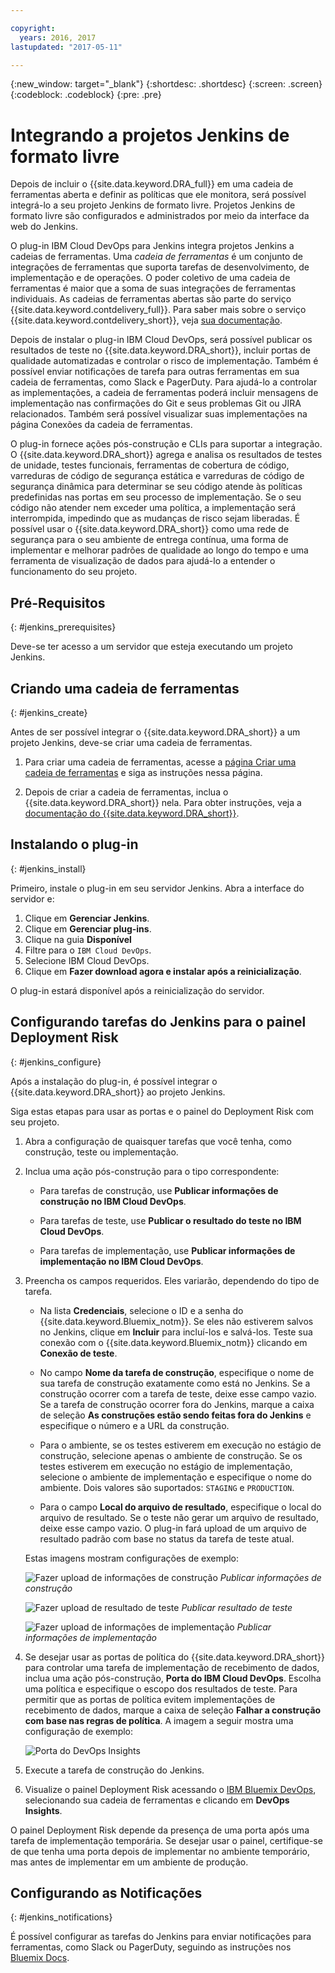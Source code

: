 ```yaml
---

copyright:
  years: 2016, 2017
lastupdated: "2017-05-11"

---
```


{:new_window: target="_blank"}
{:shortdesc: .shortdesc}
{:screen: .screen}
{:codeblock: .codeblock}
{:pre: .pre}

# Integrando a projetos Jenkins de formato livre

Depois de incluir o {{site.data.keyword.DRA_full}} em uma cadeia de ferramentas aberta e definir as políticas que ele monitora, será possível integrá-lo a seu projeto Jenkins de formato livre. Projetos Jenkins de formato livre são configurados e administrados por meio da interface da web do Jenkins. 

O plug-in IBM Cloud DevOps para Jenkins integra projetos Jenkins a cadeias de ferramentas. Uma *cadeia de ferramentas* é um conjunto de integrações de ferramentas que suporta tarefas de desenvolvimento, de implementação e de operações. O
poder coletivo de uma cadeia de ferramentas é maior que a soma de suas integrações de ferramentas individuais. As cadeias de ferramentas abertas são parte do serviço {{site.data.keyword.contdelivery_full}}. Para saber mais sobre o serviço {{site.data.keyword.contdelivery_short}}, veja [sua documentação](https://console.ng.bluemix.net/docs/services/ContinuousDelivery/cd_about.html).

Depois de instalar o plug-in IBM Cloud DevOps, será possível publicar os resultados de teste no {{site.data.keyword.DRA_short}}, incluir portas de qualidade automatizadas e controlar o risco de implementação. Também é possível enviar notificações de tarefa para outras ferramentas em sua cadeia de ferramentas, como Slack e PagerDuty. Para ajudá-lo a controlar as implementações, a cadeia de ferramentas poderá incluir mensagens de implementação nas confirmações do Git e seus problemas Git ou JIRA relacionados. Também será possível visualizar suas implementações na página Conexões da cadeia de ferramentas. 

O plug-in fornece ações pós-construção e CLIs para suportar a integração. O {{site.data.keyword.DRA_short}} agrega e analisa os resultados de testes de unidade, testes funcionais, ferramentas de cobertura de código, varreduras de código de segurança estática e varreduras de código de segurança dinâmica para determinar se seu código atende às políticas predefinidas nas portas em seu processo de implementação. Se o seu código não atender nem exceder uma
política, a implementação será interrompida, impedindo que as mudanças de risco sejam liberadas. É possível usar o {{site.data.keyword.DRA_short}} como uma
rede de segurança para o seu ambiente de entrega contínua, uma forma de implementar e melhorar padrões de qualidade ao longo do tempo e uma ferramenta de visualização
de dados para ajudá-lo a entender o funcionamento do seu projeto.

## Pré-Requisitos
{: #jenkins_prerequisites}

Deve-se ter acesso a um servidor que esteja executando um projeto Jenkins.

## Criando uma cadeia de ferramentas
{: #jenkins_create}

Antes de ser possível integrar o {{site.data.keyword.DRA_short}} a um projeto Jenkins, deve-se criar uma cadeia de ferramentas. 

1. Para criar uma cadeia de ferramentas, acesse a [página Criar uma cadeia de ferramentas](https://console.ng.bluemix.net/devops/create) e siga as instruções nessa página. 

2. Depois de criar a cadeia de ferramentas, inclua o {{site.data.keyword.DRA_short}} nela. Para obter instruções, veja a [documentação do {{site.data.keyword.DRA_short}}](https://console.ng.bluemix.net/docs/services/DevOpsInsights/index.html). 

## Instalando o plug-in
{: #jenkins_install}

Primeiro, instale o plug-in em seu servidor Jenkins. Abra a interface do servidor e:

1. Clique em **Gerenciar Jenkins**.
2. Clique em **Gerenciar plug-ins**. 
3. Clique na guia **Disponível**
4. Filtre para o `IBM Cloud DevOps`. 
5. Selecione IBM Cloud DevOps.
6. Clique em **Fazer download agora e instalar após a reinicialização**. 

O plug-in estará disponível após a reinicialização do servidor.  

## Configurando tarefas do Jenkins para o painel Deployment Risk
{: #jenkins_configure}

Após a instalação do plug-in, é possível integrar o {{site.data.keyword.DRA_short}} ao projeto Jenkins. 

Siga estas etapas para usar as portas e o painel do Deployment Risk com seu projeto.

1. Abra a configuração de quaisquer tarefas que você tenha, como construção, teste ou implementação.

2. Inclua uma ação pós-construção para o tipo correspondente:

   * Para tarefas de construção, use **Publicar informações de construção no IBM Cloud DevOps**.
   
   * Para tarefas de teste, use **Publicar o resultado do teste no IBM Cloud DevOps**.
   
   * Para tarefas de implementação, use **Publicar informações de implementação no IBM Cloud DevOps**.
   
3. Preencha os campos requeridos. Eles variarão, dependendo do tipo de tarefa. 

   * Na lista **Credenciais**, selecione o ID e a senha do {{site.data.keyword.Bluemix_notm}}. Se eles não estiverem salvos no Jenkins, clique em **Incluir** para incluí-los e salvá-los. Teste sua conexão com o {{site.data.keyword.Bluemix_notm}} clicando em **Conexão de teste**.
   
   * No campo **Nome da tarefa de construção**, especifique o nome de sua tarefa de construção exatamente como está no Jenkins. Se a construção ocorrer com a tarefa de teste, deixe esse campo vazio. Se a tarefa de construção ocorrer fora do Jenkins, marque a caixa de seleção **As construções estão sendo feitas fora do Jenkins** e especifique o número e a URL da construção.
   
   * Para o ambiente, se os testes estiverem em execução no estágio de construção, selecione apenas o ambiente de construção. Se os testes estiverem em execução no estágio de implementação, selecione o ambiente de implementação e especifique o nome do ambiente. Dois valores são suportados: `STAGING` e `PRODUCTION`.
   
   * Para o campo **Local do arquivo de resultado**, especifique o local do arquivo de resultado. Se o teste não gerar um arquivo de resultado, deixe esse campo vazio. O plug-in fará upload de um arquivo de resultado padrão com base no status da tarefa de teste atual.

   Estas imagens mostram configurações de exemplo:
   
   ![Fazer upload de informações de construção](images/Upload-Build-Info.png "Publicar informações de construção no DRA")
   *Publicar informações de construção*
   
   ![Fazer upload de resultado de teste](images/Upload-Test-Result.png "Publicar resultado de teste no DRA")
   *Publicar resultado de teste*
   
   ![Fazer upload de informações de implementação](images/Upload-Deployment-Info.png "Publicar informações de implementação no DRA")
   *Publicar informações de implementação*

4. Se desejar usar as portas de política do {{site.data.keyword.DRA_short}} para controlar uma tarefa de implementação de recebimento de dados, inclua uma ação pós-construção, **Porta do IBM Cloud DevOps**. Escolha uma política e especifique o escopo dos resultados de teste. Para permitir que as portas de política evitem implementações de recebimento de dados, marque a caixa de seleção **Falhar a construção com base nas regras de política**. A imagem a seguir mostra uma configuração de exemplo:

    ![Porta do DevOps Insights](images/DRA-Gate.png "Porta do DevOps Insights")

5. Execute a tarefa de construção do Jenkins.

6. Visualize o painel Deployment Risk acessando o [IBM Bluemix DevOps](https://console.ng.bluemix.net/devops), selecionando sua cadeia de ferramentas e clicando em **DevOps Insights**.

O painel Deployment Risk depende da presença de uma porta após uma tarefa de implementação temporária. Se desejar usar o painel, certifique-se de que tenha uma porta depois de implementar no ambiente temporário, mas antes de implementar em um ambiente de produção.
    
## Configurando as Notificações
{: #jenkins_notifications}

É possível configurar as tarefas do Jenkins para enviar notificações para ferramentas, como Slack ou PagerDuty, seguindo as instruções nos [Bluemix Docs](https://console.ng.bluemix.net/docs/services/ContinuousDelivery/toolchains_integrations.html#jenkins).
